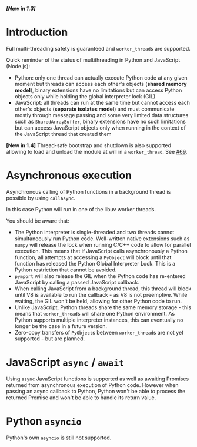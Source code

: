 ***[New in 1.3]*** 

# Introduction

Full multi-threading safety is guaranteed and `worker_thread`s are supported.

Quick reminder of the status of multithreading in Python and JavaScript (Node.js):

* Python: only one thread can actually execute Python code at any given moment but threads can access each other's objects (**shared memory model**), binary extensions have no limitations but can access Python objects only while holding the global interpreter lock (GIL)
* JavaScript: all threads can run at the same time but cannot access each other's objects (**separate isolates model**) and must communicate mostly through message passing and some very limited data structures such as `SharedArrayBuffer`, binary extensions have no such limitations but can access JavaScript objects only when running in the context of the JavaScript thread that created them

**[New in 1.4]** Thread-safe bootstrap and shutdown is also supported allowing to load and unload the module at will in a `worker_thread`. See [#69](https://github.com/mmomtchev/pymport/issues/69).

# Asynchronous execution

Asynchronous calling of Python functions in a background thread is possible by using `callAsync`.

In this case Python will run in one of the libuv worker threads.

You should be aware that:
* The Python interpreter is single-threaded and two threads cannot simultaneously run Python code. Well-written native extensions such as `numpy` will release the lock when running C/C++ code to allow for parallel execution. This means that if JavaScript calls asynchronously a Python function, all attempts at accessing a `PyObject` will block until that function has released the Python Global Interpreter Lock. This is a Python restriction that cannot be avoided.
* `pymport` will also release the GIL when the Python code has re-entered JavaScript by calling a passed JavaScript callback.
* When calling JavaScript from a background thread, this thread will block until V8 is available to run the callback - as V8 is not preemptive. While waiting, the GIL won't be held, allowing for other Python code to run.
* Unlike JavaScript, Python threads share the same memory storage - this means that `worker_thread`s will share one Python environment. As Python supports multiple interpreter instances, this can eventually no longer be the case in a future version.
* Zero-copy transfers of `PyObject`s between `worker_thread`s are not yet supported - but are planned.

# JavaScript `async` / `await`

Using `async` JavaScript functions is supported as well as awaiting Promises returned from asynchronous execution of Python code. However when passing an async callback to Python, Python won't be able to process the returned Promise and won't be able to handle its return value.

# Python `asyncio`

Python's own `asyncio` is still not supported.